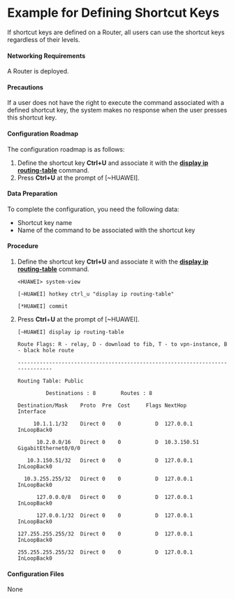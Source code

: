 Example for Defining Shortcut Keys
==================================

If shortcut keys are defined on a Router, all users can use the shortcut keys regardless of their levels.

#### Networking Requirements

A Router is deployed.


#### Precautions

If a user does not have the right to execute the command associated with a defined shortcut key, the system makes no response when the user presses this shortcut key.


#### Configuration Roadmap

The configuration roadmap is as follows:

1. Define the shortcut key **Ctrl+U** and associate it with the [**display ip routing-table**](cmdqueryname=display+ip+routing-table) command.
2. Press **Ctrl+U** at the prompt of [~HUAWEI].

#### Data Preparation

To complete the configuration, you need the following data:

* Shortcut key name
* Name of the command to be associated with the shortcut key

#### Procedure

1. Define the shortcut key **Ctrl+U** and associate it with the [**display ip routing-table**](cmdqueryname=display+ip+routing-table) command.
   
   
   ```
   <HUAWEI> system-view
   ```
   ```
   [~HUAWEI] hotkey ctrl_u "display ip routing-table"
   ```
   ```
   [*HUAWEI] commit
   ```
2. Press **Ctrl**+**U** at the prompt of [~HUAWEI].
   
   
   ```
   [~HUAWEI] display ip routing-table
   ```
   ```
   Route Flags: R - relay, D - download to fib, T - to vpn-instance, B - black hole route
   ```
   ```
   ------------------------------------------------------------------------------
   ```
   ```
   Routing Table: Public
   ```
   ```
            Destinations : 8        Routes : 8
   ```
   ```
   Destination/Mask    Proto  Pre  Cost     Flags NextHop         Interface
   ```
   ```
        10.1.1.1/32    Direct 0    0           D  127.0.0.1       InLoopBack0
   ```
   ```
         10.2.0.0/16   Direct 0    0           D  10.3.150.51     GigabitEthernet0/0/0
   ```
   ```
      10.3.150.51/32   Direct 0    0           D  127.0.0.1       InLoopBack0
   ```
   ```
     10.3.255.255/32   Direct 0    0           D  127.0.0.1       InLoopBack0
   ```
   ```
         127.0.0.0/8   Direct 0    0           D  127.0.0.1       InLoopBack0
   ```
   ```
         127.0.0.1/32  Direct 0    0           D  127.0.0.1       InLoopBack0
   ```
   ```
   127.255.255.255/32  Direct 0    0           D  127.0.0.1       InLoopBack0
   ```
   ```
   255.255.255.255/32  Direct 0    0           D  127.0.0.1       InLoopBack0
   ```

#### Configuration Files

None